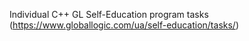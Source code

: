 
Individual C++ GL Self-Education program tasks
(https://www.globallogic.com/ua/self-education/tasks/)


